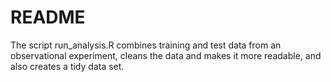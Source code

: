 # README

The script run_analysis.R combines training and test data from an observational experiment, cleans the data and makes it more readable, and also creates a tidy data set.
